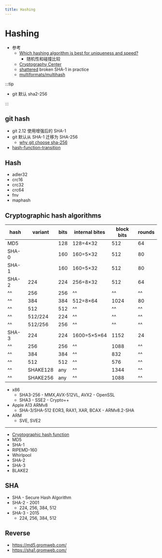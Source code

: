 ```yaml
---
title: Hashing
---
```


# Hashing

- 参考
  - [Which hashing algorithm is best for uniqueness and speed?](http://softwareengineering.stackexchange.com/questions/49550)
    - 随机性和碰撞比较
  - [Cryptography Center](https://cryptography.cc/)
  - [shattered](https://shattered.io/)
    broken SHA-1 in practice
  - [multiformats/multihash](https://github.com/multiformats/multihash)

:::tip

- git 默认 sha2-256

:::

## git hash

- git 2.12 使用增强后的 SHA-1
- git 默认从 SHA-1 迁移为 SHA-256
  - [why git choose sha-256](https://stackoverflow.com/a/60088126/1870054)
- [hash-function-transition](https://git-scm.com/docs/hash-function-transition/)

## Hash

- adler32
- crc16
- crc32
- crc64
- fnv
- maphash

## Cryptographic hash algorithms

| hash  | variant  | bits | internal bites | block bits | rounds |
| ----- | -------- | ---- | -------------- | ---------- | ------ |
| MD5   |          | 128  | 128=4×32       | 512        | 64     |
| SHA-0 |          | 160  | 160=5×32       | 512        | 80     |
| SHA-1 |          | 160  | 160=5×32       | 512        | 80     |
| SHA-2 | 224      | 224  | 256=8×32       | 512        | 64     |
| ^^    | 256      | 256  | ^^             | ^^         | ^^     |
| ^^    | 384      | 384  | 512=8×64       | 1024       | 80     |
| ^^    | 512      | 512  | ^^             | ^^         | ^^     |
| ^^    | 512/224  | 224  | ^^             | ^^         | ^^     |
| ^^    | 512/256  | 256  | ^^             | ^^         | ^^     |
| SHA-3 | 224      | 224  | 1600=5×5×64    | 1152       | 24     |
| ^^    | 256      | 256  | ^^             | 1088       | ^^     |
| ^^    | 384      | 384  | ^^             | 832        | ^^     |
| ^^    | 512      | 512  | ^^             | 576        | ^^     |
| ^^    | SHAKE128 | any  | ^^             | 1344       | ^^     |
| ^^    | SHAKE256 | any  | ^^             | 1088       | ^^     |

- x86
  - SHA3-256 - MMX,AVX-512VL, AVX2 - OpenSSL
  - SHA3 - SSE2 - Crypto++
- Apple A13 ARMv8
  - SHA-3/SHA-512 EOR3, RAX1, XAR, BCAX - ARMv8.2-SHA
- ARM
  - SVE, SVE2

---

- [Cryptographic hash function](https://en.wikipedia.org/wiki/Cryptographic_hash_function)
- MD5
- SHA-1
- RIPEMD-160
- Whirlpool
- SHA-2
- SHA-3
- BLAKE2

## SHA

- SHA - Secure Hash Algorithm
- SHA-2 - 2001
  - 224, 256, 384, 512
- SHA-3 - 2015
  - 224, 256, 384, 512

## Reverse

- https://md5.gromweb.com/
- https://sha1.gromweb.com/
